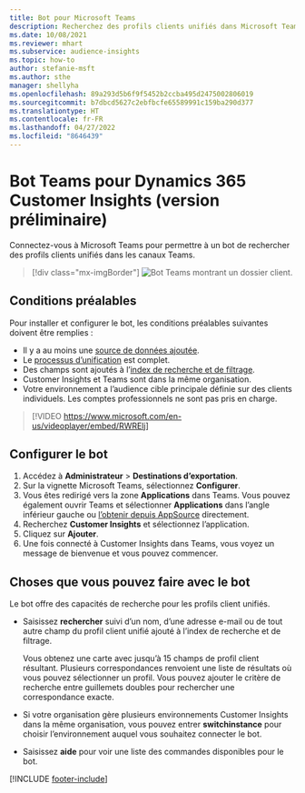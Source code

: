 ```yaml
---
title: Bot pour Microsoft Teams
description: Recherchez des profils clients unifiés dans Microsoft Teams avec l’aide d’un bot.
ms.date: 10/08/2021
ms.reviewer: mhart
ms.subservice: audience-insights
ms.topic: how-to
author: stefanie-msft
ms.author: sthe
manager: shellyha
ms.openlocfilehash: 89a293d5b6f9f5452b2ccba495d2475002806019
ms.sourcegitcommit: b7dbcd5627c2ebfbcfe65589991c159ba290d377
ms.translationtype: HT
ms.contentlocale: fr-FR
ms.lasthandoff: 04/27/2022
ms.locfileid: "8646439"
---
```

# <a name="teams-bot-for-dynamics-365-customer-insights-preview"></a>Bot Teams pour Dynamics 365 Customer Insights (version préliminaire)

Connectez-vous à Microsoft Teams pour permettre à un bot de rechercher des profils clients unifiés dans les canaux Teams.

> [!div class="mx-imgBorder"]
> ![Bot Teams montrant un dossier client.](media/teams-bot.png "Bot Teams montrant un dossier client")

## <a name="prerequisites"></a>Conditions préalables

Pour installer et configurer le bot, les conditions préalables suivantes doivent être remplies :

- Il y a au moins une [source de données ajoutée](data-sources.md).
- Le [processus d’unification](data-unification.md) est complet.
- Des champs sont ajoutés à l’[index de recherche et de filtrage](search-filter-index.md).
- Customer Insights et Teams sont dans la même organisation.
- Votre environnement a l’audience cible principale définie sur des clients individuels. Les comptes professionnels ne sont pas pris en charge.


> [!VIDEO https://www.microsoft.com/en-us/videoplayer/embed/RWRElj]

## <a name="configure-the-bot"></a>Configurer le bot

1. Accédez à **Administrateur** > **Destinations d’exportation**.
1. Sur la vignette Microsoft Teams, sélectionnez **Configurer**.
1. Vous êtes redirigé vers la zone **Applications** dans Teams. Vous pouvez également ouvrir Teams et sélectionner **Applications** dans l’angle inférieur gauche ou [l’obtenir depuis AppSource](https://go.microsoft.com/fwlink/?linkid=2124104) directement.
1. Recherchez **Customer Insights** et sélectionnez l’application.
1. Cliquez sur **Ajouter**.
1. Une fois connecté à Customer Insights dans Teams, vous voyez un message de bienvenue et vous pouvez commencer.

## <a name="things-you-can-do-with-the-bot"></a>Choses que vous pouvez faire avec le bot

Le bot offre des capacités de recherche pour les profils client unifiés.

- Saisissez **rechercher** suivi d’un nom, d’une adresse e-mail ou de tout autre champ du profil client unifié ajouté à l’index de recherche et de filtrage.

  Vous obtenez une carte avec jusqu’à 15 champs de profil client résultant. Plusieurs correspondances renvoient une liste de résultats où vous pouvez sélectionner un profil. Vous pouvez ajouter le critère de recherche entre guillemets doubles pour rechercher une correspondance exacte.

- Si votre organisation gère plusieurs environnements Customer Insights dans la même organisation, vous pouvez entrer **switchinstance** pour choisir l’environnement auquel vous souhaitez connecter le bot.

- Saisissez **aide** pour voir une liste des commandes disponibles pour le bot.  


[!INCLUDE [footer-include](includes/footer-banner.md)]